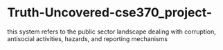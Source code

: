 # Truth-Uncovered-cse370_project-
this system refers to the public sector landscape dealing with corruption, antisocial activities, hazards, and reporting mechanisms
